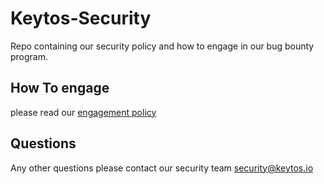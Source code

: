 # Keytos-Security
Repo containing our security policy and how to engage in our bug bounty program.

## How To engage
please read our [engagement policy](https://github.com/markeytos/Keytos-Security/blob/main/SECURITY.md)

## Questions
Any other questions please contact our security team security@keytos.io
